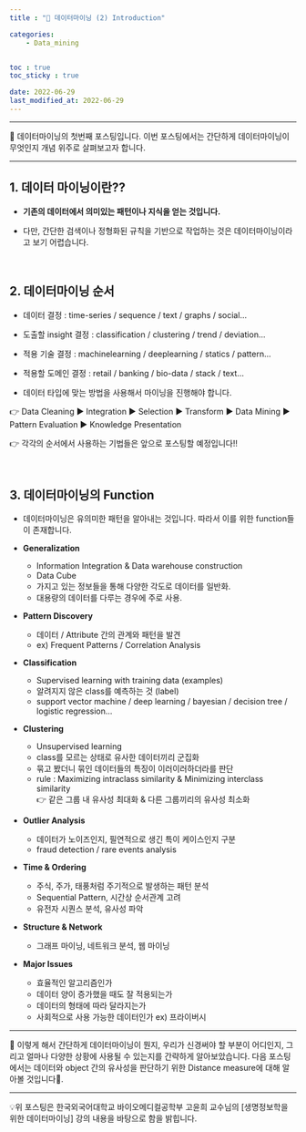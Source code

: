 ```yaml
---
title : "🧩 데이터마이닝 (2) Introduction"

categories:
    - Data_mining


toc : true
toc_sticky : true

date: 2022-06-29
last_modified_at: 2022-06-29
---  
```


* * *
  
🧩 데이터마이닝의 첫번째 포스팅입니다. 이번 포스팅에서는 간단하게 데이터마이닝이 무엇인지 개념 위주로 살펴보고자 합니다.  
  
* * *

## 1. 데이터 마이닝이란??
  
- <b>기존의 데이터에서 의미있는 <a>패턴</a>이나 <a>지식</a>을 얻는 것입니다.</b>    

- 다만, 간단한 검색이나 정형화된 규칙을 기반으로 작업하는 것은 데이터마이닝이라고 보기 어렵습니다.  
   
<br>   
    
## 2. 데이터마이닝 순서
  
-  데이터 결정 : time-series / sequence / text / graphs / social...  
  
-  도출할 insight 결정 : classification / clustering / trend / deviation...  
  
-  적용 기술 결정 : machinelearning / deeplearning / statics / pattern...  
  
-  적용할 도메인 결정 : retail / banking / bio-data / stack / text...  
  
  - 데이터 타입에 맞는 방법을 사용해서 마이닝을 진행해야 합니다.  
     
    
    
👉 Data Cleaning ▶ Integration ▶ Selection ▶ Transform ▶ Data Mining ▶ Pattern Evaluation ▶ Knowledge Presentation  
  
👉 각각의 순서에서 사용하는 기법들은 앞으로 포스팅할 예정입니다!!  

<br>
  

## 3. 데이터마이닝의 Function
  
- 데이터마이닝은 유의미한 패턴을 알아내는 것입니다. 따라서 이를 위한 function들이 존재합니다.  
  
- <b>Generalization</b>  
  - Information Integration & Data warehouse construction  
  - Data Cube  
  - 가지고 있는 정보들을 통해 다양한 각도로 데이터를 일반화.  
  - 대용량의 데이터를 다루는 경우에 주로 사용.  
    
    
- <b>Pattern Discovery</b>  
  - 데이터 / Attribute 간의 관계와 패턴을 발견  
  - ex) Frequent Patterns / Correlation Analysis  
    
    
- <b>Classification</b>  
  - Supervised learning with <a>training data</a> (examples)  
  - 알려지지 않은 class를 예측하는 것 (<a>label</a>)  
  - support vector machine / deep learning / bayesian / decision tree / logistic regression...  
      
      
- <b>Clustering</b>  
  - Unsupervised learning  
  - class를 모르는 상태로 유사한 데이터끼리 군집화  
  - 묶고 봤더니 묶인 데이터들의 특징이 이러이러하더라를 판단  
  - rule : Maximizing intraclass similarity & Minimizing interclass similarity   
  👉 같은 그룹 내 유사성 최대화 & 다른 그룹끼리의 유사성 최소화  
      
      
- <b>Outlier Analysis</b>  
  - 데이터가 노이즈인지, 필연적으로 생긴 특이 케이스인지 구분  
  - fraud detection / rare events analysis  
      
      
- <b>Time & Ordering</b>  
  - 주식, 주가, 태풍처럼 주기적으로 발생하는 패턴 분석  
  - Sequential Pattern, 시간상 순서관계 고려  
  - 유전자 시퀀스 분석, 유사성 파악  
      
      
- <b>Structure & Network</b>  
  - 그래프 마이닝, 네트워크 분석, 웹 마이닝  
    
    
- <b>Major Issues</b>  
  - 효율적인 알고리즘인가  
  - 데이터 양이 증가했을 때도 잘 적용되는가  
  - 데이터의 형태에 따라 달라지는가  
  - 사회적으로 사용 가능한 데이터인가 ex) 프라이버시  
    
  
* * *  
  
🧩 이렇게 해서 간단하게 데이터마이닝이 뭔지, 우리가 신경써야 할 부분이 어디인지, 그리고 얼마나 다양한 상황에 사용될 수 있는지를 간략하게 알아보았습니다. 다음 포스팅에서는 데이터와 object 간의 유사성을 판단하기 위한 Distance measure에 대해 알아볼 것입니다🙂.  

* * *  

<div style="text-align: left">💡위 포스팅은 한국외국어대학교 바이오메디컬공학부 고윤희 교수님의 [생명정보학을 위한 데이터마이닝] 강의 내용을 바탕으로 함을 밝힙니다.</div>
